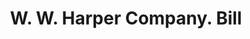 ---
doi: 10.7916/D80K3MRB
date_other: '1923'
date_other_textual: '1923'
form: printed ephemera
genre:
- Invoices
name:
- W. W. Harper Company
object_in_context_url: https://biggert.cul.columbia.edu/items/view/ave_biggert_01693
subject_hierarchical_geographic:
- Zanesville, Ohio, United States
subject_name:
- W. W. Harper Company
title: W. W. Harper Company. Bill
sort_title: W. W. Harper Company. Bill
call_number: ave_biggert_01693
coordinates:
- 39.94611111111111,-82.01222222222222
pid: ave_biggert_01693
identifiers: ave_biggert_01693
thumbnail: https://derivativo-1.library.columbia.edu/iiif/2/ldpd:490770/full/!256,256/0/native.jpg
permalink: /biggert/ave_biggert_01693/
layout: iiif-image-page
---